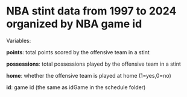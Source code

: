 # NBA stint data from 1997 to 2024 organized by NBA game id

Variables:

**points**: total points scored by the offensive team in a stint

**possessions**: total possessions played by the offensive team in a stint

**home**: whether the offensive team is played at home (1=yes,0=no)

**id**: game id (the same as idGame in the schedule folder)
